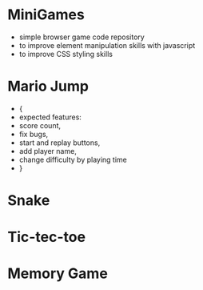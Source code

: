# MiniGames
- simple browser game code repository 
- to improve element manipulation skills with javascript
- to improve CSS styling skills

# Mario Jump 
- {
- expected features:
- score count,
- fix bugs,
- start and replay buttons,
- add player name,
- change difficulty by playing time
- }
# Snake
# Tic-tec-toe
# Memory Game
